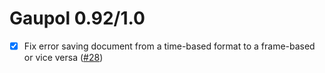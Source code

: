 Gaupol 0.92/1.0
===============

* [x] Fix error saving document from a time-based format to a
      frame-based or vice versa ([#28][])

[#28]: https://github.com/otsaloma/gaupol/issues/28
